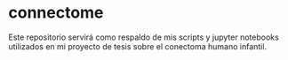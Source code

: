 # connectome
Este repositorio servirá como respaldo de mis scripts y jupyter notebooks utilizados en mi proyecto de tesis sobre el conectoma humano infantil.
